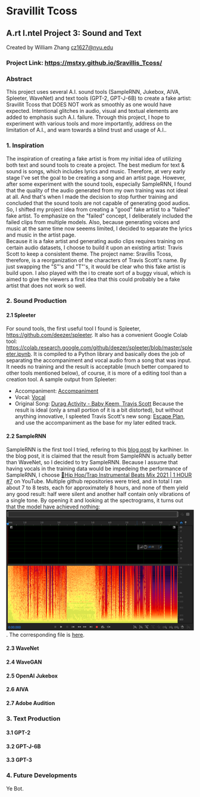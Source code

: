 # Sravillit Tcoss
## A.rt I.ntel Project 3: Sound and Text

Created by William Zhang [cz1627@nyu.edu](cz1627@nyu.edu)

### Project Link: https://mstxy.github.io/Sravillis_Tcoss/

### Abstract
This project uses several A.I. sound tools (SampleRNN, Jukebox, AIVA, Spleeter, WaveNet) and text tools (GPT-2, GPT-J-6B) to create a fake artist: Sravillit Tcoss that DOES NOT work as smoothly as one would have expected. Intentional glitches in audio, visual and textual elements are added to emphasis such A.I. failure. Through this project, I hope to experiment with various tools and more importantly, address on the limitation of A.I., and warn towards a blind trust and usage of A.I..

### 1. Inspiration
The inspiration of creating a fake artist is from my initial idea of utilizing both text and sound tools to create a project. The best medium for text & sound is songs, which includes lyrics and music. Therefore, at very early stage I've set the goal to be creating a song and an artist page. However, after some experiment with the sound tools, especially SampleRNN, I found that the quality of the audio generated from my own training was not ideal at all. And that's when I made the decision to stop further training and concluded that the sound tools are not capable of generating good audios. So, I shifted my project idea from creating a "good" fake artiist to a "failed" fake artist. To emphasize on the "failed" concept, I deliberately included the failed clips from multiple models. Also, because generating voices and music at the same time now seeems limited, I decided to separate the lyrics and music in the artist page.  
Because it is a fake artist and generating audio clips requires training on certain audio datasets, I choose to build it upon an existing artist: Travis Scott to keep a consistent theme. The project name: Sravillis Tcoss, therefore, is a reorganization of the characters of Travis Scott's name. By just swapping the "S"'s and "T"'s, it would be clear who this fake artist is build upon. I also played with the i to create sort of a buggy visual, which is aimed to give the viewers a first idea that this could probably be a fake artist that does not work so well.

### 2. Sound Production
#### 2.1 Spleeter
For sound tools, the first useful tool I found is Spleeter, https://github.com/deezer/spleeter. It also has a convenient Google Colab tool: https://colab.research.google.com/github/deezer/spleeter/blob/master/spleeter.ipynb. It is compiled to a Python library and basically does the job of separating the accompaniment and vocal audio from a song that was input. It needs no training and the result is acceptable (much better compared to other tools mentioned below), of course, it is more of a editing tool than a creation tool. 
A sample output from Spleeter:
* Accompaniment: [Accompaniment](doc/spleeter/accompaniment.wav)
* Vocal: [Vocal](doc/spleeter/vocals.wav)
* Original Song: [Durag Activity - Baby Keem, Travis Scott](doc/spleeter/durag_activity.mp3)
Because the result is ideal (only a small portion of it is a bit distorted), but without anything innovative, I spleeted Travis Scott's new song: [Escape Plan](https://www.youtube.com/watch?v=ve_iZT4Huuo), and use the accompaniment as the base for my later edited track.

#### 2.2 SampleRNN
SampleRNN is the first tool I tried, refering to this [blog post](https://karlhiner.com/music_generation/wavenet_and_samplernn/) by karlhiner. In the blog post, it is claimed that the result from SampleRNN is actually better than WaveNet, so I decided to try SampleRNN. Because I assume that having vocals in the training data would be impedeing the performance of SampleRNN, I choose [👾Hip Hop/Trap Instrumental Beats Mix 2021 | 1 HOUR #7](https://www.youtube.com/watch?v=1s6-_1IO3gg) on YouTube. Multiple github repositories were tried, and in total I ran about 7 to 8 tests, each for approximately 8 hours, and none of them yield any good result: half were silent and another half contain only vibrations of a single tone. By opening it and looking at the spectrograms, it turns out that the model have achieved nothing: ![samplernn_fail](doc/samplernn/samplernn_result.png). The corresponding file is [here](doc/samplernn/ep41-s2.wav).

#### 2.3 WaveNet

#### 2.4 WaveGAN

#### 2.5 OpenAI Jukebox

#### 2.6 AIVA

#### 2.7 Adobe Audition

### 3. Text Production
#### 3.1 GPT-2

#### 3.2 GPT-J-6B

#### 3.3 GPT-3

### 4. Future Developments
Ye Bot.


